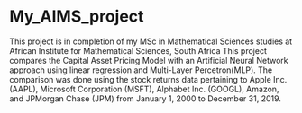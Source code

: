 # My_AIMS_project
This project is in completion of my MSc in Mathematical Sciences studies at African Institute for Mathematical Sciences, South Africa
This project compares the Capital Asset Pricing Model with an Artificial Neural Network approach using linear regression and Multi-Layer Percetron(MLP).
The comparison was done using the stock returns data pertaining to Apple Inc.(AAPL), Microsoft Corporation (MSFT), Alphabet Inc. (GOOGL), Amazon, and JPMorgan Chase (JPM) from January 1, 2000 to December 31, 2019.
